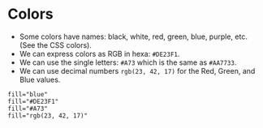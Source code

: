 # Colors

* Some colors have names: black, white, red, green, blue, purple, etc. (See the CSS colors).
* We can express colors as RGB in hexa: `#DE23F1`.
* We can use the single letters: `#A73` which is the same as `#AA7733`.
* We can use decimal numbers `rgb(23, 42, 17)` for the Red, Green, and Blue values.


```
fill="blue"
fill="#DE23F1"
fill="#A73"
fill="rgb(23, 42, 17)"
```
